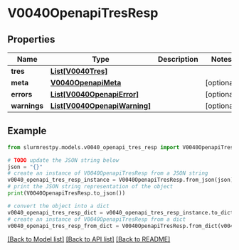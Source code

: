 # V0040OpenapiTresResp


## Properties

Name | Type | Description | Notes
------------ | ------------- | ------------- | -------------
**tres** | [**List[V0040Tres]**](V0040Tres.md) |  |
**meta** | [**V0040OpenapiMeta**](V0040OpenapiMeta.md) |  | [optional]
**errors** | [**List[V0040OpenapiError]**](V0040OpenapiError.md) |  | [optional]
**warnings** | [**List[V0040OpenapiWarning]**](V0040OpenapiWarning.md) |  | [optional]

## Example

```python
from slurmrestpy.models.v0040_openapi_tres_resp import V0040OpenapiTresResp

# TODO update the JSON string below
json = "{}"
# create an instance of V0040OpenapiTresResp from a JSON string
v0040_openapi_tres_resp_instance = V0040OpenapiTresResp.from_json(json)
# print the JSON string representation of the object
print(V0040OpenapiTresResp.to_json())

# convert the object into a dict
v0040_openapi_tres_resp_dict = v0040_openapi_tres_resp_instance.to_dict()
# create an instance of V0040OpenapiTresResp from a dict
v0040_openapi_tres_resp_from_dict = V0040OpenapiTresResp.from_dict(v0040_openapi_tres_resp_dict)
```
[[Back to Model list]](../README.md#documentation-for-models) [[Back to API list]](../README.md#documentation-for-api-endpoints) [[Back to README]](../README.md)


